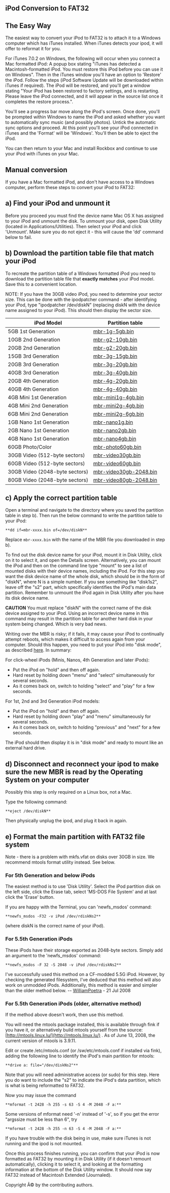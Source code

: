 ## iPod Conversion to FAT32


## The Easy Way

The easiest way to convert your iPod to FAT32 is to attach it to a Windows computer which has iTunes installed. When iTunes detects your ipod, it will offer to reformat it for you.

For iTunes 7.0.2 on Windows, the following will occur when you connect a Mac formatted iPod: A popup box stating "iTunes has detected a Macintosh-formatted iPod. You must restore this iPod before you can use it on Windows". Then in the iTunes window you'll have an option to 'Restore' the iPod. Follow the steps (iPod Software Update will be downloaded within iTunes if required). The iPod will be restored, and you'll get a window stating "Your iPod has been restored to factory settings, and is restarting. Please leave the iPod connected, and it will appear in the source list once it completes the restore process.".

You'll see a progress bar move along the iPod's screen. Once done, you'll be prompted within Windows to name the iPod and asked whether you want to automatically sync music (and possibly photos). Untick the automatic sync options and proceed. At this point you'll see your iPod connected in iTunes and the 'Format' will be 'Windows'. You'll then be able to eject the iPod.

You can then return to your Mac and install Rockbox and continue to use your iPod with iTunes on your Mac.

## Manual conversion

If you have a Mac formatted iPod, and don't have access to a Windows computer, perform these steps to convert your iPod to FAT32:

## a) Find your iPod and unmount it

Before you proceed you must find the device name Mac OS X has assigned to your iPod and unmount the disk. To unmount your disk, open Disk Utility (located in Applications/Utilities). Then select your iPod and click 'Unmount'. Make sure you do not eject it - this will cause the 'dd' command below to fail.

## b) Download the partition table file that match your iPod

To recreate the partition table of a Windows formatted iPod you need to download the partition table file that **exactly matches** your iPod model. Save this to a convenient location.

NOTE: If you have the 30GB video iPod, you need to determine your sector size. This can be done with the ipodpatcher command - after identifying your iPod, type "ipodpatcher /dev/diskN" (replacing diskN with the device name assigned to your iPod). This should then display the sector size.

| iPod Model | Partition table |
| --- | --- |
| 5GB 1st Generation | [mbr-1g-5gb.bin](http://download.rockbox.org/bootloader/ipod/mbr-1g-5gb.bin) |
| 10GB 2nd Generation | [mbr-g2-10gb.bin](https://www.rockbox.org/realwiki/pub/Main/IpodConversionToFAT32/mbr-g2-10gb.bin) |
| 20GB 2nd Generation | [mbr-g2-20gb.bin](https://www.rockbox.org/realwiki/pub/Main/IpodConversionToFAT32/mbr-g2-20gb.bin) |
| 15GB 3rd Generation | [mbr-3g-15gb.bin](https://www.rockbox.org/realwiki/pub/Main/IpodConversionToFAT32/mbr-3g-15gb.img) |
| 20GB 3rd Generation | [mbr-3g-20gb.bin](http://download.rockbox.org/bootloader/ipod/mbr-3g-20gb.bin) |
| 40GB 3rd Generation | [mbr-3g-40gb.bin](http://download.rockbox.org/bootloader/ipod/mbr-3g-40gb.bin) |
| 20GB 4th Generation | [mbr-4g-20gb.bin](http://download.rockbox.org/bootloader/ipod/mbr-4g-20gb.bin) |
| 40GB 4th Generation | [mbr-4g-40gb.bin](http://download.rockbox.org/bootloader/ipod/mbr-4g-40gb.bin) |
| 4GB Mini 1st Generation | [mbr-mini1g-4gb.bin](http://download.rockbox.org/bootloader/ipod/mbr-mini1g-4gb.bin) |
| 4GB Mini 2nd Generation | [mbr-mini2g-4gb.bin](http://download.rockbox.org/bootloader/ipod/mbr-mini2g-4gb.bin) |
| 6GB Mini 2nd Generation | [mbr-mini2g-6gb.bin](http://download.rockbox.org/bootloader/ipod/mbr-mini2g-6gb.bin) |
| 1GB Nano 1st Generation | [mbr-nano1g.bin](http://download.rockbox.org/bootloader/ipod/mbr-nano1g.bin) |
| 2GB Nano 1st Generation | [mbr-nano2gb.bin](http://download.rockbox.org/bootloader/ipod/mbr-nano2gb.bin) |
| 4GB Nano 1st Generation | [mbr-nano4gb.bin](http://download.rockbox.org/bootloader/ipod/mbr-nano4gb.bin) |
| 60GB Photo/Color | [mbr-photo60gb.bin](http://download.rockbox.org/bootloader/ipod/mbr-photo60gb.bin) |
| 30GB Video (512-byte sectors) | [mbr-video30gb.bin](http://download.rockbox.org/bootloader/ipod/mbr-video30gb.bin) |
| 60GB Video (512-byte sectors) | [mbr-video60gb.bin](http://download.rockbox.org/bootloader/ipod/mbr-video60gb.bin) |
| 30GB Video (2048-byte sectors) | [mbr-video30gb-2048.bin](http://download.rockbox.org/bootloader/ipod/mbr-video30gb-2048.bin) |
| 80GB Video (2048-byte sectors) | [mbr-video80gb-2048.bin](http://download.rockbox.org/bootloader/ipod/mbr-video80gb-2048.bin) |

## c) Apply the correct partition table

Open a terminal and navigate to the directory where you saved the partition table in step b). Then run the below command to write the partition table to your iPod:

`**dd if=mbr-xxxx.bin of=/dev/diskN**`

Replace `mbr-xxxx.bin` with the name of the MBR file you downloaded in step b).

To find out the disk device name for your iPod, mount it in Disk Utility, click on it to select it, and open the Details screen. Alternatively, you can mount the iPod and then on the command line type "mount" to see a list of mounted disks with their device names, including the iPod. For this step you want the disk device name of the whole disk, which should be in the form of "diskN", where N is a simple number. If you see something like "disk1s2", leave off the "s2" part, which specifically identifies the iPod's main data partition. Remember to unmount the iPod again in Disk Utility after you have its disk device name.

**CAUTION** You must replace "diskN" with the correct name of the disk device assigned to your iPod. Using an incorrect device name in this command may result in the partition table for another hard disk in your system being changed. Which is very bad news.

Writing over the MBR is risky; if it fails, it may cause your iPod to continually attempt reboots, which makes it difficult to access again from your computer. Should this happen, you need to put your iPod into "disk mode", as described [here](http://docs.info.apple.com/article.html?artnum=93651). In summary:

For click-wheel iPods (Minis, Nanos, 4th Generation and later iPods):

- Put the iPod on "hold" and then off again.
- Hard reset by holding down "menu" and "select" simultaneously for several seconds.
- As it comes back on, switch to holding "select" and "play" for a few seconds.

For 1st, 2nd and 3rd Generation iPod models:

- Put the iPod on "hold" and then off again.
- Hard reset by holding down "play" and "menu" simultaneously for several seconds.
- As it comes back on, switch to holding "previous" and "next" for a few seconds.

The iPod should then display it is in "disk mode" and ready to mount like an external hard drive.

## d) Disconnect and reconnect your ipod to make sure the new MBR is read by the Operating System on your computer

Possibly this step is only required on a Linux box, not a Mac.

Type the following command:

`**eject /dev/diskN**`

Then physically unplug the ipod, and plug it back in again.

## e) Format the main partition with FAT32 file system

Note - there is a problem with mkfs.vfat on disks over 30GB in size. We recommend mtools format utility instead. See below.

### For 5th Generation and below iPods

The easiest method is to use 'Disk Utility'. Select the iPod partition disk on the left side, click the Erase tab, select 'MS-DOS File System' and at last click the 'Erase' button.

If you are happy with the Terminal, you can 'newfs\_msdos' command:

`**newfs_msdos -F32 -v iPod /dev/rdiskNs2**`

(where diskN is the correct name of your iPod).

### For 5.5th Generation iPods

These iPods have their storage exported as 2048-byte sectors. Simply add an argument to the 'newfs\_msdos' command:

`**newfs_msdos -F 32 -S 2048 -v iPod /dev/rdiskNs2**`

I've successfully used this method on a CF-modded 5.5G iPod. However, by checking the generated filesystem, I've deduced that this method will also work on unmodded iPods. Additionally, this method is easier and simpler than the older method below. -- [WilliamPoetra](https://www.rockbox.org/wiki/WilliamPoetra.html) - 21 Jul 2008

### For 5.5th Generation iPods (older, alternative method)

If the method above doesn't work, then use this method.

You will need the mtools package installed, this is available through fink if you have it, or alternatively build mtools yourself from the source: [http://mtools.linux.lu/](http://mtools.linux.lu/) . As of June 13, 2008, the current version of mtools is 3.9.11.

Edit or create /etc/mtools.conf (or /sw/etc/mtools.conf if installed via fink), adding the following line to identify the iPod's main partition for mtools:

`**drive a: file="/dev/diskNs2"**`

Note that you will need administrative access (or sudo) for this step. Here you do want to include the "s2" to indicate the iPod's data partition, which is what is being reformatted to FAT32.

Now you may issue the command

`**mformat -t 2428 -h 255 -s 63 -S 4 -M 2048 -F a:**`

Some versions of mformat need '-n' instead of '-s', so if you get the error "argssize must be less than 6", try

`**mformat -t 2428 -h 255 -n 63 -S 4 -M 2048 -F a:**`

If you have trouble with the disk being in use, make sure iTunes is not running and the ipod is not mounted.

Once this process finishes running, you can confirm that your iPod is now formatted as FAT32 by mounting it in Disk Utility (if it doesn't remount automatically), clicking it to select it, and looking at the formatting information at the bottom of the Disk Utility window. It should now say FAT32 instead of Macintosh Extended (Journaled).

Copyright Â© by the contributing authors.